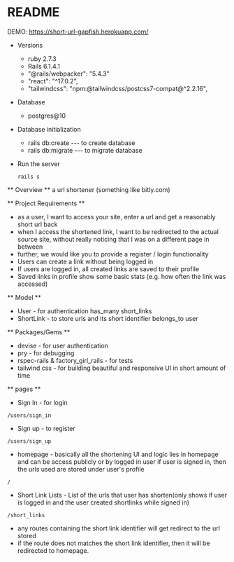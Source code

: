 # README

DEMO: https://short-url-gapfish.herokuapp.com/

* Versions
  - ruby 2.7.3
  - Rails 6.1.4.1
  - "@rails/webpacker": "5.4.3"
  - "react": "^17.0.2",
  - "tailwindcss": "npm:@tailwindcss/postcss7-compat@^2.2.16",

* Database
  - postgres@10

* Database initialization
  - rails db:create --- to create database
  - rails db:migrate --- to migrate database

* Run the server
  ```
  rails s
  ```
 
** Overview **
a url shortener (something like bitly.com)
  
** Project Requirements **
  - as a user, I want to access your site, enter a url and get a reasonably short
  url back
  - when I access the shortened link, I want to be redirected to the actual
  source site, without really noticing that I was on a different page in between
  - further, we would like you to provide a register / login functionality
  - Users can create a link without being logged in
  - If users are logged in, all created links are saved to their profile
  - Saved links in profile show some basic stats (e.g. how often the link
  was accessed)
  
  ** Model **
  - User - for authentication
    has_many short_links
  - ShortLink - to store urls and its short identifier
    belongs_to user
    
  ** Packages/Gems **
  - devise - for user authentication
  - pry - for debugging
  - rspec-rails & factory_girl_rails - for tests
  - tailwind css - for building beautiful and responsive UI in short amount of time
 
  ** pages **
  - Sign In - for login
  ```
  /users/sign_in
  ```

  - Sign up  - to register
  ```
  /users/sign_up
  ```

  - homepage - basically all the shortening UI and logic lies in homepage and can be access publicly or by logged in user
     if user is signed in, then the urls used are stored under user's profile
  ```
  /
  ```
     
  - Short Link Lists - List of the urls that user has shorten(only shows if user is logged in and the user created shortlinks while signed in)
  ```
  /short_links
  ```
 
  - any routes containing the short link identifier will get redirect to the url stored 
  - if the route does not matches the short link identifier, then it will be redirected to homepage.
